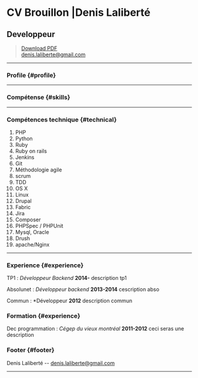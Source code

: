 # CV Brouillon  |Denis Laliberté
## Developpeur 

> [Download PDF](resume.pdf)  
> [denis.laliberte@gmail.com](denis.laliberte@gamil.com)  

------

### Profile {#profile}


------

### Compétense {#skills}

-------

### Compétences technique {#technical}

1. PHP
1. Python
1. Ruby
1. Ruby on rails
1. Jenkins
1. Git
1. Méthodologie agile
1. scrum
1. TDD
1. OS X
1. Linux
1. Drupal
1. Fabric
1. Jira
1. Composer
1. PHPSpec / PHPUnit
1. Mysql, Oracle
1. Drush
1. apache/Nginx

------

### Experience {#experience}

TP1
: *Développeur Backend*
  __2014-__
   description tp1

Absolunet
: *Développeur backend*
  __2013-2014__
  cescription abso

Commun
: *Développeur
  __2012__
  description commun

### Formation {#experience}

Dec programmation
: *Cégep du vieux montréal*
  __2011-2012__
  ceci seras une description

### Footer {#footer}

Denis Laliberté -- [denis.laliberte@gmail.com](denis.laliberte@gmail.com)

------
